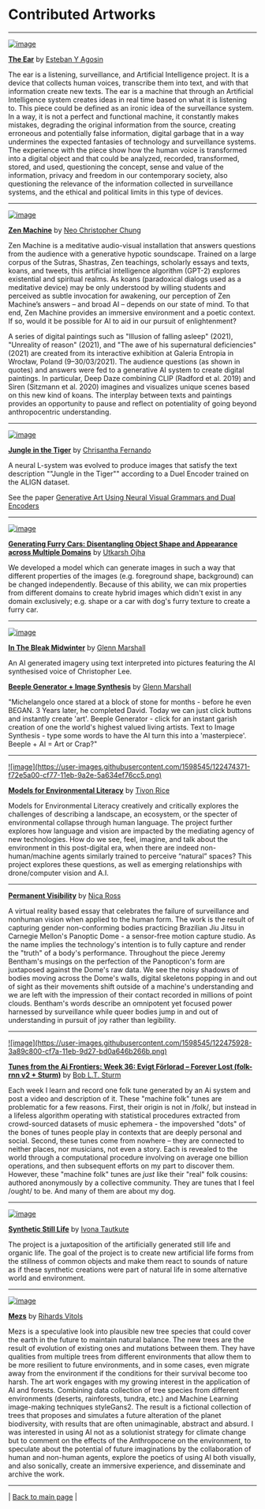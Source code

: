 # Contributed Artworks

---

<a href="http://www.estebanagosin.cl/eng/the_ear.html">![image](https://user-images.githubusercontent.com/1598545/122474335-ebdb2e80-cf77-11eb-9a64-44bb5ea082bb.png)</a>

[__The Ear__](http://www.estebanagosin.cl/eng/the_ear.html) by [Esteban Y Agosin](http://www.estebanagosin.cl/eng/)

The ear is a listening, surveillance, and Artificial Intelligence project. It is a device that collects human voices, 
transcribe them into text, and with that information create new texts. The ear is a machine that through an Artificial
Intelligence system creates ideas in real time based on what it is listening to. This piece could be defined as an 
ironic idea of the surveillance system. In a way, it is not a perfect and functional machine, it constantly makes 
mistakes, degrading the original information from the source, creating erroneous and potentially false information,
digital garbage that in a way undermines the expected fantasies of technology and surveillance systems. The experience
with the piece show how the human voice is transformed into a digital object and that could be analyzed, recorded, 
transformed, stored, and used, questioning the concept, sense and value of the information, privacy and freedom in
our contemporary society, also questioning the relevance of the information collected in surveillance systems, and
the ethical and political limits in this type of devices.

---

<a href="https://ncchung.com/zenmachine-gallery">![image](https://user-images.githubusercontent.com/1598545/122476695-7bcea780-cf7b-11eb-8b58-a75420079d03.png)</a>

[__Zen Machine__](https://ncchung.com/zenmachine-gallery) by [Neo Christopher Chung](https://cbml.science/)

Zen Machine is a meditative audio-visual installation that answers questions from the audience with a generative hypotic soundscape. Trained on a large corpus of the Sutras, Shastras, Zen teachings, scholarly essays and texts, koans, and tweets, this artificial intelligence algorithm (GPT-2) explores existential and spiritual realms. As koans (paradoxical dialogs used as a meditative device) may be only understood by willing students and perceived as subtle invocation for awakening, our perception of Zen Machine’s answers – and broad AI – depends on our state of mind. To that end, Zen Machine provides an immersive environment and a poetic context. If so, would it be possible for AI to aid in our pursuit of enlightenment?

A series of digital paintings such as "Illusion of falling asleep" (2021), "Unreality of reason" (2021), and "The awe of his supernatural deficiencies" (2021) are created from its interactive exhibition at Galeria Entropia in Wrocław, Poland (9–30/03/2021). The audience questions (as shown in quotes) and answers were fed to a generative AI system to create digital paintings. In particular, Deep Daze combining CLIP (Radford et al. 2019) and Siren (Sitzmann et al. 2020) imagines and visualizes unique scenes based on this new kind of koans. The interplay between texts and paintings provides an opportunity to pause and reflect on potentiality of going beyond anthropocentric understanding.

---

<a href="https://www.chrisantha.co.uk/post/jungle-in-the-tiger">![image](https://user-images.githubusercontent.com/1598545/122477192-33fc5000-cf7c-11eb-97a5-ffefbbd3b7bd.png)</a>

[__Jungle in the Tiger__](https://www.chrisantha.co.uk/post/jungle-in-the-tiger) by [Chrisantha Fernando](https://www.chrisantha.co.uk/)

A neural L-system was evolved to produce images that satisfy the text description ""Jungle in the Tiger"" according to
a Duel Encoder trained on the ALIGN dataset. 

See the paper [Generative Art Using Neural Visual Grammars and Dual Encoders](https://arxiv.org/abs/2105.00162)

---

<a href="https://utkarshojha.github.io/inter-domain-gan/">![image](https://user-images.githubusercontent.com/1598545/122570708-da8a3480-d000-11eb-9d66-3e414b61b528.png)
</a>

[__Generating Furry Cars: Disentangling Object Shape and Appearance across Multiple Domains__](https://utkarshojha.github.io/inter-domain-gan/) by [Utkarsh Ojha](https://utkarshojha.github.io/)

We developed a model which can generate images in such a way that different properties of the images (e.g. foreground
shape, background) can be changed independently. Because of this ability, we can mix properties from different domains
to create hybrid images which didn't exist in any domain exclusively; e.g. shape or a car with dog's furry texture to
create a furry car.

---

<a href="https://youtu.be/05pIId167B8">![image](https://user-images.githubusercontent.com/1598545/122476223-acfaa800-cf7a-11eb-99f7-493312473dbf.png)</a>

[__In The Bleak Midwinter__](https://youtu.be/05pIId167B8) by [Glenn Marshall](https://www.youtube.com/c/GlennMarshallNeuralArt)

An AI generated imagery using text interpreted into pictures featuring the AI synthesised voice of Christopher Lee.

[__Beeple Generator + Image Synthesis__](https://youtu.be/Aest8DgRkMs) by [Glenn Marshall](https://www.youtube.com/c/GlennMarshallNeuralArt)

"Michelangelo once stared at a block of stone for months - before he even BEGAN. 3 Years later, he completed David. Today we can just click buttons and instantly create 'art'. Beeple Generator - click for an instant garish creation of one the world's highest valued living artists. Text to Image Synthesis - type some words to have the AI turn this into a 'masterpiece'. Beeple + AI = Art or Crap?"

---

<a href="https://www.tivonrice.com/models.html">
![image](https://user-images.githubusercontent.com/1598545/122474371-f72e5a00-cf77-11eb-9a2e-5a634ef76cc5.png)</a>

[__Models for Environmental Literacy__](https://www.tivonrice.com/models.html) by [Tivon Rice](https://www.tivonrice.com)

Models for Environmental Literacy creatively and critically explores the challenges of describing a landscape, an 
ecosystem, or the specter of environmental collapse through human language. The project further explores how language
and vision are impacted by the mediating agency of new technologies. How do we see, feel, imagine, and talk about the
environment in this post-digital era, when there are indeed non-human/machine agents similarly trained to perceive
“natural” spaces? This project explores these questions, as well as emerging relationships with drone/computer vision
and A.I.

---

[__Permanent Visibility__](https://youtu.be/bazCs9Kyyt4) by [Nica Ross](https://nicaross.com/)

A virtual reality based essay that celebrates the failure of surveillance and nonhuman vision when applied to the human
form. The work is the result of capturing gender non-conforming bodies practicing Brazilian Jiu Jitsu in Carnegie 
Mellon's Panoptic Dome - a sensor-free motion capture studio. As the name implies the technology's intention is to 
fully capture and render the "truth" of a body's performance. Throughout the piece Jeremy Bentham's musings on the
perfection of the Panopticon's form are juxtaposed against the Dome's raw data. We see the noisy shadows of bodies
moving across the Dome's walls, digital skeletons popping in and out of sight as their movements shift outside of a
machine's understanding and we are left with the impression of their contact recorded in millions of point clouds. 
Bentham's words describe an omnipotent yet focused power harnessed by surveillance while queer bodies jump in and 
out of understanding in pursuit of joy rather than legibility.

---

<a href="https://tunesfromtheaifrontiers.wordpress.com/2021/06/01/week-36-evigt-forlorad-forever-lost-folk-rnn-v2-sturm/">
![image](https://user-images.githubusercontent.com/1598545/122475928-3a89c800-cf7a-11eb-9d27-bd0a646b266b.png)</a>

[__Tunes from the Ai Frontiers: Week 36: Evigt Förlorad – Forever Lost (folk-rnn v2 + Sturm)__](https://tunesfromtheaifrontiers.wordpress.com/2021/06/01/week-36-evigt-forlorad-forever-lost-folk-rnn-v2-sturm/) by [Bob L.T. Sturm](https://www.kth.se/profile/bobs)

Each week I learn and record one folk tune generated by an Ai system and post a video and description of it. These "machine folk" tunes are problematic for a few reasons. First, their origin is not in /folk/, but instead in a lifeless algorithm operating with statistical procedures extracted from crowd-sourced datasets of music ephemera - the impovershed "dots" of the bones of tunes people play in contexts that are deeply personal and social. Second, these tunes come from nowhere – they are connected to neither places, nor musicians, not even a story. Each is revealed to the world through a computational procedure involving on average one billion operations, and then subsequent efforts on my part to discover them. However, these "machine folk" tunes are _just_ like their "real" folk cousins: authored anonymously by a collective community. They are tunes that I feel /ought/ to be. And many of them are about my dog.

---

<a href="https://ivonatau.com/synthetic-still-life">![image](https://user-images.githubusercontent.com/1598545/122476928-d49e4000-cf7b-11eb-9817-3f7f468d8a02.png)</a>

[__Synthetic Still Life__](https://ivonatau.com/synthetic-still-life) by [Ivona Tautkute](https://ivonatau.com/ai-art)

The project is a juxtaposition of the artificially generated still life and organic life. The goal of the project is to create new artificial life forms from the stillness of common objects and make them react to sounds of nature as if these synthetic creations were part of natural life in some alternative world and environment.

---

<a href="http://mezs.ai">![image](https://user-images.githubusercontent.com/1598545/122475800-0910fc80-cf7a-11eb-9d94-0304a937f18d.png)</a>

[__Mezs__](http://mezs.ai) by [Rihards Vitols](http://www.vitols.xyz/)

Mezs is a speculative look into plausible new tree species that could cover the earth in the future to maintain natural balance. The new trees are the result of evolution of existing ones and mutations between them. They have qualities from multiple trees from different environments that allow them to be more resilient to future environments, and in some cases, even migrate away from the environment if the conditions for their survival  become too harsh.
The art work engages with my growing interest in the application of AI and forests. Combining data collection of tree species from different environments (deserts, rainforests, tundra, etc.) and Machine Learning image-making techniques styleGans2. The result is a fictional collection of trees that proposes and simulates a future alteration of the planet biodiversity, with results that are often unimaginable, abstract and absurd. I was interested in using  AI not as a solutionist strategy for climate change but to comment on the effects of the Anthropocene on the environment, to speculate about the potential of future imaginations by the collaboration of human and non-human agents, explore the poetics of using AI both visually, and also sonically, create an immersive experience, and disseminate and archive the work.

---

| [Back to main page](http://cmmc-cvpr21.com/) |
